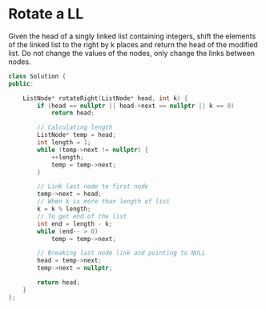 # Rotate a LL

Given the head of a singly linked list containing integers, shift the elements of the linked list to the right by k places and return the head of the modified list. Do not change the values of the nodes, only change the links between nodes.

```cpp
class Solution {
public:

    ListNode* rotateRight(ListNode* head, int k) {
        if (head == nullptr || head->next == nullptr || k == 0)
            return head;

        // Calculating length
        ListNode* temp = head;
        int length = 1;
        while (temp->next != nullptr) {
            ++length;
            temp = temp->next;
        }

        // Link last node to first node
        temp->next = head;
        // When k is more than length of list
        k = k % length;
        // To get end of the list
        int end = length - k;
        while (end-- > 0)
            temp = temp->next;

        // Breaking last node link and pointing to NULL
        head = temp->next;
        temp->next = nullptr;

        return head;
    }
};
```
